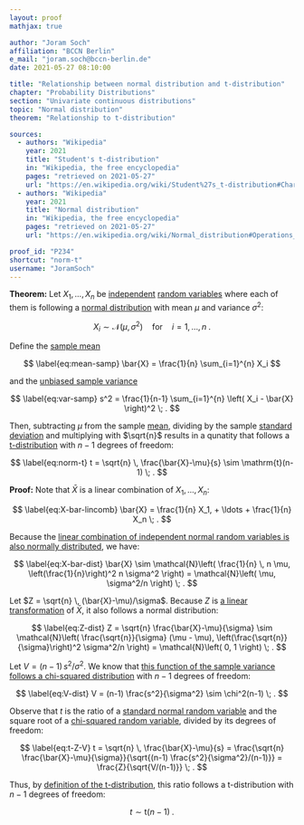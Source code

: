 ```yaml
---
layout: proof
mathjax: true

author: "Joram Soch"
affiliation: "BCCN Berlin"
e_mail: "joram.soch@bccn-berlin.de"
date: 2021-05-27 08:10:00

title: "Relationship between normal distribution and t-distribution"
chapter: "Probability Distributions"
section: "Univariate continuous distributions"
topic: "Normal distribution"
theorem: "Relationship to t-distribution"

sources:
  - authors: "Wikipedia"
    year: 2021
    title: "Student's t-distribution"
    in: "Wikipedia, the free encyclopedia"
    pages: "retrieved on 2021-05-27"
    url: "https://en.wikipedia.org/wiki/Student%27s_t-distribution#Characterization"
  - authors: "Wikipedia"
    year: 2021
    title: "Normal distribution"
    in: "Wikipedia, the free encyclopedia"
    pages: "retrieved on 2021-05-27"
    url: "https://en.wikipedia.org/wiki/Normal_distribution#Operations_on_multiple_independent_normal_variables"

proof_id: "P234"
shortcut: "norm-t"
username: "JoramSoch"
---
```



**Theorem:** Let $X_1, \ldots, X_n$ be [independent](/D/ind) [random variables](/D/rvar) where each of them is following a [normal distribution](/D/norm) with mean $\mu$ and variance $\sigma^2$:

$$ \label{eq:norm}
X_i \sim \mathcal{N}(\mu, \sigma^2) \quad \text{for} \quad i = 1, \ldots, n \; .
$$

Define the [sample mean](/D/mean-samp)

$$ \label{eq:mean-samp}
\bar{X} = \frac{1}{n} \sum_{i=1}^{n} X_i
$$

and the [unbiased sample variance](/D/var-samp)

$$ \label{eq:var-samp}
s^2 = \frac{1}{n-1} \sum_{i=1}^{n} \left( X_i - \bar{X} \right)^2 \; .
$$

Then, subtracting $\mu$ from the sample [mean](/D/mean), dividing by the sample [standard deviation](/D/std) and multiplying with $\sqrt{n}$ results in a qunatity that follows a [t-distribution](/D/t) with $n-1$ degrees of freedom:

$$ \label{eq:norm-t}
t = \sqrt{n} \, \frac{\bar{X}-\mu}{s} \sim \mathrm{t}(n-1) \; .
$$


**Proof:** Note that $\bar{X}$ is a linear combination of $X_1, \ldots, X_n$:

$$ \label{eq:X-bar-lincomb}
\bar{X} = \frac{1}{n} X_1, + \ldots + \frac{1}{n} X_n \; .
$$

Because the [linear combination of independent normal random variables is also normally distributed](/P/norm-lincomb), we have:

$$ \label{eq:X-bar-dist}
\bar{X} \sim \mathcal{N}\left( \frac{1}{n} \, n \mu, \left(\frac{1}{n}\right)^2 n \sigma^2 \right) = \mathcal{N}\left( \mu, \sigma^2/n \right) \; .
$$

Let $Z = \sqrt{n} \, (\bar{X}-\mu)/\sigma$. Because $Z$ is [a linear transformation](/P/mvn-ltt) of $\bar{X}$, it also follows a normal distribution:

$$ \label{eq:Z-dist}
Z = \sqrt{n} \frac{\bar{X}-\mu}{\sigma} \sim \mathcal{N}\left( \frac{\sqrt{n}}{\sigma} (\mu - \mu), \left(\frac{\sqrt{n}}{\sigma}\right)^2 \sigma^2/n \right) = \mathcal{N}\left( 0, 1 \right) \; .
$$

Let $V = (n-1) \, s^2/\sigma^2$. We know that [this function of the sample variance follows a chi-squared distribution](/P/norm-chi2) with $n-1$ degrees of freedom:

$$ \label{eq:V-dist}
V = (n-1) \frac{s^2}{\sigma^2} \sim \chi^2(n-1) \; .
$$

Observe that $t$ is the ratio of a [standard normal random variable](/D/snorm) and the square root of a [chi-squared random variable](/D/chi2), divided by its degrees of freedom:

$$ \label{eq:t-Z-V}
t = \sqrt{n} \, \frac{\bar{X}-\mu}{s} = \frac{\sqrt{n} \frac{\bar{X}-\mu}{\sigma}}{\sqrt{(n-1) \frac{s^2}{\sigma^2}/(n-1)}} =  \frac{Z}{\sqrt{V/(n-1)}} \; .
$$

Thus, by [definition of the t-distribution](/D/t), this ratio follows a t-distribution with $n-1$ degrees of freedom:

$$ \label{eq:norm-t-qed}
t \sim \mathrm{t}(n-1) \; .
$$